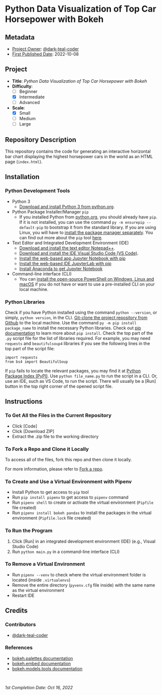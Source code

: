 <!-- README file for YouTube tutorials -->
<!-- [YouTube](https://www.youtube.com/watch?v=2TR_6VaVSOs) -->

# Python Data Visualization of Top Car Horsepower with Bokeh

## Metadata

- <ins>Project Owner</ins>: [@dark-teal-coder](github.com/dark-teal-coder)
- <ins>First Published Date</ins>: 2022-10-08

## Project

- **Title**: *Python Data Visualization of Top Car Horsepower with Bokeh*
- **Difficulty**:
  - [ ] Beginner
  - [x] Intermediate
  - [ ] Advanced
- **Scale**:
  - [x] Small
  - [ ] Medium
  - [ ] Large

## Repository Description

This repository contains the code for generating an interactive horizontal bar chart displaying the highest horsepower cars in the world as an HTML page (`index.html`).

## Installation 

### Python Development Tools

- Python 3
  - [Download and install Python 3 from python.org](https://www.python.org/downloads). 
- Python Package Installer/Manager `pip`
  - If you installed Python from [python.org](https://www.python.org), you should already have `pip`. If it is not installed, you can use the command `py -m ensurepip --default-pip` to bootstrap it from the standard library. If you are using Linux, you will have to [install the package manager separately](https://packaging.python.org/en/latest/guides/installing-using-linux-tools/). You can find out more about the `pip` tool [here](https://pip.pypa.io/en/stable/getting-started/). 
- Text Editor and Integrated Development Environment (IDE)
  - [Download and install the text editor Notepad++](https://notepad-plus-plus.org/downloads). 
  - [Download and install the IDE Visual Studio Code (VS Code)](https://code.visualstudio.com/download). 
  - [Install the web-based app Jupyter Notebook with pip](https://jupyter.org/install#jupyter-notebook)
  - [Install the web-based IDE JupyterLab with pip](https://jupyter.org/install#jupyterlab)
  - [Install Anaconda to get Jupyter Notebook](https://docs.jupyter.org/en/latest/install/notebook-classic.html#installing-jupyter-using-anaconda-and-conda)
- Command-line interface (CLI) 
  - You can [install the open-source PowerShell on Windows, Linux and macOS](https://docs.microsoft.com/en-us/powershell/scripting/install/installing-powershell) if you do not have or want to use a pre-installed CLI on your local machine. 

### Python Libraries

Check if you have Python installed using the command `python --version`, or simply, `python version`, in the CLI. [Git-clone the project repository from Github](https://docs.github.com/en/repositories/creating-and-managing-repositories/cloning-a-repository) to the local machine. Use the command `py -m pip install package_name` to install the necessary Python libraries. Check out [pip documentation](https://pip.pypa.io/en/stable/cli/pip_install/) to learn more about `pip install`. Check the top part of the `.py` script file for the list of libraries required. For example, you may need `requests` and `beautifulsoup4` libraries if you see the following lines in the top part of the script file: 
```
import requests
from bs4 import BeautifulSoup
```
If `pip` fails to locate the relevant packages, you may find it at [Python Package Index (PyPI)](https://pypi.org/). Use `python file_name.py` to run the script in a CLI. Or, use an IDE, such as VS Code, to run the script. There will usually be a [Run] button in the top right corner of the opened script file. 

## Instructions

### To Get All the Files in the Current Repository

- Click [Code]
- Click [Download ZIP]
- Extract the .zip file to the working directory

### To Fork a Repo and Clone it Locally

To access all of the files, fork this repo and then clone it locally.

For more information, please refer to [Fork a repo](https://docs.github.com/en/get-started/quickstart/fork-a-repo).

### To Create and Use a Virtual Environment with Pipenv

- Install Python to get access to `pip` tool
- Run `pip install pipenv` to get access to `pipenv` command
- Run `pipenv shell` to create or activate the virtual environment (`Pipfile` file created)
- Run `pipenv install bokeh pandas` to install the packages in the virtual environment (`Pipfile.lock` file created)

### To Run the Program

1. Click \[Run\] in an integrated development environment (IDE) (e.g., Visual Studio Code)
2. Run `python main.py` in a command-line interface (CLI)

### To Remove a Virtual Environment

- Run `pipenv --venv` to check where the virtual environment folder is located (inside `.virtualenvs`)
- Remove the entire directory (`pyvenv.cfg` file inside) with the same name as the virtual environment
- Restart IDE

## Credits 

### Contributors 

- [@dark-teal-coder](github.com/dark-teal-coder)

### References 

- [bokeh.palettes documentation](https://docs.bokeh.org/en/latest/docs/reference/palettes.html)
- [bokeh.embed documentation](https://docs.bokeh.org/en/latest/docs/reference/embed.html#bokeh.embed.components)
- [bokeh.models.tools documentation](https://docs.bokeh.org/en/2.4.2/docs/reference/models/tools.html#hovertool)

&nbsp;

*1st Completion Date: Oct 16, 2022*&emsp;
